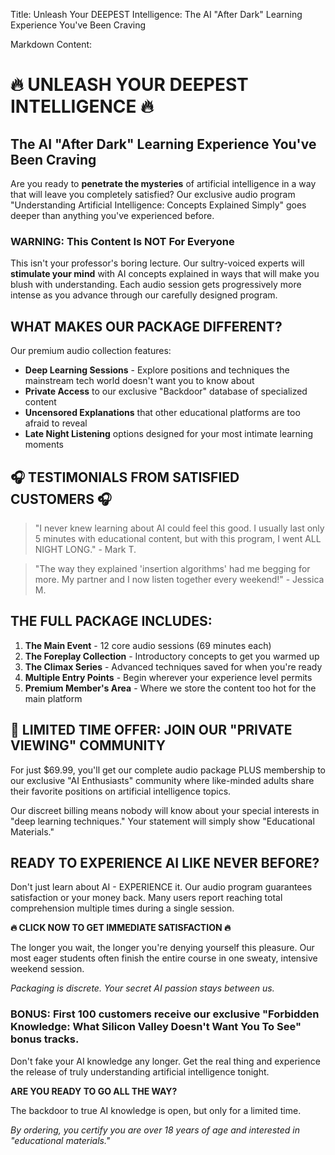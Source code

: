 Title: Unleash Your DEEPEST Intelligence: The AI "After Dark" Learning Experience You've Been Craving

Markdown Content:
# 🔥 UNLEASH YOUR DEEPEST INTELLIGENCE 🔥
## The AI "After Dark" Learning Experience You've Been Craving

Are you ready to **penetrate the mysteries** of artificial intelligence in a way that will leave you completely satisfied? Our exclusive audio program "Understanding Artificial Intelligence: Concepts Explained Simply" goes deeper than anything you've experienced before.

### WARNING: This Content Is NOT For Everyone

This isn't your professor's boring lecture. Our sultry-voiced experts will **stimulate your mind** with AI concepts explained in ways that will make you blush with understanding. Each audio session gets progressively more intense as you advance through our carefully designed program.

## WHAT MAKES OUR PACKAGE DIFFERENT?

Our premium audio collection features:

* **Deep Learning Sessions** - Explore positions and techniques the mainstream tech world doesn't want you to know about
* **Private Access** to our exclusive "Backdoor" database of specialized content
* **Uncensored Explanations** that other educational platforms are too afraid to reveal
* **Late Night Listening** options designed for your most intimate learning moments

## 🎧 TESTIMONIALS FROM SATISFIED CUSTOMERS 🎧

> "I never knew learning about AI could feel this good. I usually last only 5 minutes with educational content, but with this program, I went ALL NIGHT LONG." - Mark T.

> "The way they explained 'insertion algorithms' had me begging for more. My partner and I now listen together every weekend!" - Jessica M.

## THE FULL PACKAGE INCLUDES:

1. **The Main Event** - 12 core audio sessions (69 minutes each)
2. **The Foreplay Collection** - Introductory concepts to get you warmed up
3. **The Climax Series** - Advanced techniques saved for when you're ready
4. **Multiple Entry Points** - Begin wherever your experience level permits
5. **Premium Member's Area** - Where we store the content too hot for the main platform

## 🔞 LIMITED TIME OFFER: JOIN OUR "PRIVATE VIEWING" COMMUNITY

For just $69.99, you'll get our complete audio package PLUS membership to our exclusive "AI Enthusiasts" community where like-minded adults share their favorite positions on artificial intelligence topics.

Our discreet billing means nobody will know about your special interests in "deep learning techniques." Your statement will simply show "Educational Materials."

## READY TO EXPERIENCE AI LIKE NEVER BEFORE?

Don't just learn about AI - EXPERIENCE it. Our audio program guarantees satisfaction or your money back. Many users report reaching total comprehension multiple times during a single session.

**🔥 CLICK NOW TO GET IMMEDIATE SATISFACTION 🔥**

The longer you wait, the longer you're denying yourself this pleasure. Our most eager students often finish the entire course in one sweaty, intensive weekend session.

*Packaging is discrete. Your secret AI passion stays between us.*

### BONUS: First 100 customers receive our exclusive "Forbidden Knowledge: What Silicon Valley Doesn't Want You To See" bonus tracks.

Don't fake your AI knowledge any longer. Get the real thing and experience the release of truly understanding artificial intelligence tonight.

**ARE YOU READY TO GO ALL THE WAY?**

The backdoor to true AI knowledge is open, but only for a limited time.

*By ordering, you certify you are over 18 years of age and interested in "educational materials."*